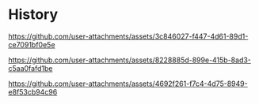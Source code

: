 # History


https://github.com/user-attachments/assets/3c846027-f447-4d61-89d1-ce7091bf0e5e



https://github.com/user-attachments/assets/8228885d-899e-415b-8ad3-c5aa0fafd1be



https://github.com/user-attachments/assets/4692f261-f7c4-4d75-8949-e8f53cb94c96

